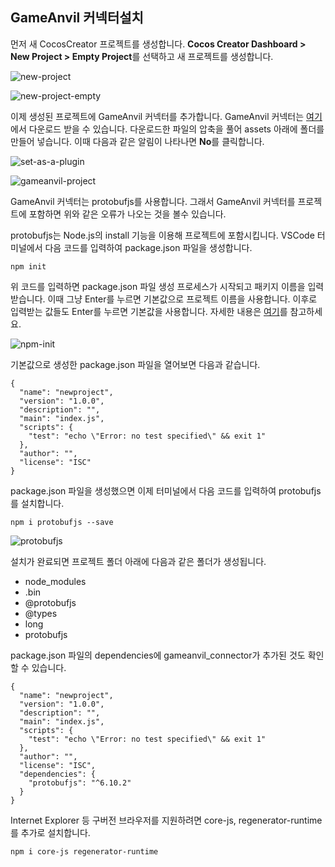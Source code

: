 ## GameAnvil 커넥터설치

먼저 새 CocosCreator 프로젝트를 생성합니다. **Cocos Creator Dashboard > New Project > Empty Project**를 선택하고 새 프로젝트를 생성합니다. 

![new-project](http://static.toastoven.net/prod_gameanvil/images/client-2-new-project.png)

![new-project-empty](http://static.toastoven.net/prod_gameanvil/images/client-2-new-project-empty.png)

이제 생성된 프로젝트에 GameAnvil 커넥터를 추가합니다. GameAnvil 커넥터는 [여기](https://static.toastoven.net/prod_gameanvil/files/gameanvil-connector-typescript.zip)에서 다운로드 받을 수 있습니다. 다운로드한 파일의 압축을 풀어 assets 아래에 폴더를 만들어 넣습니다. 이때 다음과 같은 알림이 나타나면 **No**를 클릭합니다.

![set-as-a-plugin](http://static.toastoven.net/prod_gameanvil/images/client-2-set-as-a-plugin.png)

![gameanvil-project](http://static.toastoven.net/prod_gameanvil/images/client-2-gameanvil-project.png)

GameAnvil 커넥터는 protobufjs를 사용합니다. 그래서 GameAnvil 커넥터를 프로젝트에 포함하면 위와 같은 오류가 나오는 것을 볼수 있습니다. 

protobufjs는 Node.js의 install 기능을 이용해 프로젝트에 포함시킵니다. VSCode 터미널에서 다음 코드를 입력하여 package.json 파일을 생성합니다.

```
npm init
```

위 코드를 입력하면 package.json 파일 생성 프로세스가 시작되고 패키지 이름을 입력받습니다. 이때 그냥 Enter를 누르면 기본값으로 프로젝트 이름을 사용합니다. 이후로 입력받는 값들도 Enter를 누르면 기본값을 사용합니다. 자세한 내용은 [여기](https://docs.npmjs.com/cli/v6/commands/npm-init)를 참고하세요.  

![npm-init](http://static.toastoven.net/prod_gameanvil/images/client-2-npm-init.png)

기본값으로 생성한  package.json 파일을 열어보면 다음과 같습니다. 

```
{
  "name": "newproject",
  "version": "1.0.0",
  "description": "",
  "main": "index.js",
  "scripts": {
    "test": "echo \"Error: no test specified\" && exit 1"
  },
  "author": "",
  "license": "ISC"
}
```

package.json 파일을 생성했으면 이제 터미널에서 다음 코드를 입력하여 protobufjs를 설치합니다.

```
npm i protobufjs --save
```

![protobufjs](http://static.toastoven.net/prod_gameanvil/images/client-2-protobufjs.png)

설치가 완료되면 프로젝트 폴더 아래에 다음과 같은 폴더가 생성됩니다.

- node_modules
- .bin
- @protobufjs
- @types
- long
- protobufjs

package.json 파일의 dependencies에  gameanvil_connector가 추가된 것도 확인할 수 있습니다.

```
{
  "name": "newproject",
  "version": "1.0.0",
  "description": "",
  "main": "index.js",
  "scripts": {
    "test": "echo \"Error: no test specified\" && exit 1"
  },
  "author": "",
  "license": "ISC",
  "dependencies": {
    "protobufjs": "^6.10.2"
  }
}
```

Internet Explorer 등 구버전 브라우저를 지원하려면 core-js, regenerator-runtime를 추가로 설치합니다.

```
npm i core-js regenerator-runtime
```

